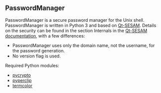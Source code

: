 ## PasswordManager
PasswordManager is a secure password manager for the Unix shell. PasswordManager is written in Python 3 and based on [Qt-SESAM](https://github.com/ola-ct/Qt-SESAM). Details on the security can be found in the section Internals in the [Qt-SESAM documentation](https://ola-ct.github.io/Qt-SESAM/index.en.html), with a few differences:
* PasswordManager uses only the domain name, not the username, for the password generation.
* No version flag is used.

Required Python modules:
* [pycrypto](https://www.dlitz.net/software/pycrypto/)
* [pyperclip](https://github.com/asweigart/pyperclip)
* [termcolor](https://github.com/termcolor/termcolor)
